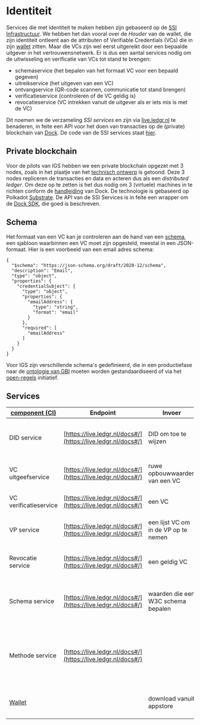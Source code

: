 # Identiteit

Services die met identiteit te maken hebben zijn gebaseerd op de [SSI Infrastructuur](../ssi.md). We hebben het dan vooral over de *Houder* van de wallet, die zijn identiteit ontleent aan de attributen of Verifiable Credentials (VCs) die in zijn [wallet](../wallet.md) zitten. Maar die VCs zijn wel eerst uitgereikt door een bepaalde uitgever in het vertrouwensnetwerk. Er is dus een aantal services nodig om de uitwisseling en verificatie van VCs tot stand te brengen:

* schemaservice (het bepalen van het formaat VC voor een bepaald gegeven)
* uitreikservice (het uitgeven van een VC)
* ontvangservice (QR-code scannen, communicatie tot stand brengen)
* verificatieservice (controleren of de VC geldig is)
* revocatieservice (VC intrekken vanuit de uitgever als er iets mis is met de VC)

Dit noemen we de verzameling *SSI services* en zijn via [live.ledgr.nl](https://live.ledgr.nl/docs) te benaderen, in feite een API voor het doen van transacties op de (private) blockchain van [Dock](https://www.dock.io/). De code van de SSI services staat [hier](https://gitlab.com/ovrhd/service.ledger.nl).

## Private blockchain

Voor de pilots van IGS hebben we een private blockchain opgezet met 3 nodes, zoals in het plaatje van het [technisch ontwerp](techniek.md) is getoond. Deze 3 nodes repliceren de transacties en data en acteren dus als een *distributed ledger*. Om deze op te zetten is het dus nodig om 3 (virtuele) machines in te richten conform de [handleiding](https://github.com/docknetwork/dock-substrate) van Dock. De technologie is gebaseerd op Polkadot [Substrate](https://substrate.io/vision/substrate-and-polkadot/). De API van de SSI Services is in feite een wrapper om de [Dock SDK](https://github.com/docknetwork/sdk), die goed is beschreven.

## Schema

Het formaat van een VC kan je controleren aan de hand van een [schema](https://w3c.github.io/vc-json-schema/#example-example-email-credential-schema), een sjabloon waarbinnen een VC moet zijn opgesteld, meestal in een JSON-formaat. Hier is een voorbeeld van een email adres schema:

```
{
  "$schema": "https://json-schema.org/draft/2020-12/schema",
  "description": "Email",
  "type": "object",
  "properties": {
    "credentialSubject": {
      "type": "object",
      "properties": {
        "emailAddress": {
          "type": "string",
          "format": "email"
        }
      },
      "required": [
        "emailAddress"
      ]
    }
  }
}
```

Voor IGS zijn verschillende schema's gedefinieerd, die in een productiefase naar de [ontologie van GBI](https://vngr-gbi.gitlab.io/ontologie-inkomen-werkversie/) moeten worden gestandaardiseerd of via het [open-regels](https://regels.overheid.nl/) initiatief.

## Services

| [component (CI)](https://gitlab.com/ovrhd/service.ledger.nl) | Endpoint                                                  | Invoer                               | Uitvoer                                | Doel                                                                              |
| --------------------------------------------------------- | --------------------------------------------------------- | ------------------------------------ | -------------------------------------- | --------------------------------------------------------------------------------- |
| DID service                                               | [https://live.ledgr.nl/docs#/](https://live.ledgr.nl/docs#/) | DID om toe te wijzen                 | DID registratie                        | een decentrale identiteit aanmaken via de wallet                                  |
| VC uitgeefservice                                         | [https://live.ledgr.nl/docs#/](https://live.ledgr.nl/docs#/) | ruwe opbouwwaarden van een VC        | VC om op te slaan in de wallet         | attributen verzamelen en aan een DID hangen                                       |
| VC verificatieservice                                     | [https://live.ledgr.nl/docs#/](https://live.ledgr.nl/docs#/) | een VC                               | verificatie van een VC                 | check of VC geldig is                                                             |
| VP service                                                | [https://live.ledgr.nl/docs#/](https://live.ledgr.nl/docs#/) | een lijst VC om in de VP op te nemen | een VP                                 | een selectie van VCs maken om uit te wisselen                                     |
| Revocatie service                                         | [https://live.ledgr.nl/docs#/](https://live.ledgr.nl/docs#/) | een geldig VC                        | een ongeldig verklaard VC              | geldigeheid van VCs muteren door uitgever                                         |
| Schema service                                            | [https://live.ledgr.nl/docs#/](https://live.ledgr.nl/docs#/) | waarden die een W3C schema bepalen   | een schema waar VCs aan moeten voldoen | vertrouwen krijgen in correctheid van VCs                                         |
| Methode service                                           | [https://live.ledgr.nl/docs#/](https://live.ledgr.nl/docs#/) |                                      |                                        | Aanpassen van DID met methodes zodat service endpoints gedefinieerd kunnen worden |
| [Wallet](https://gitlab.com/ovrhd/wallet2023)                |                                                           | download vanuit appstore             | een app op de telefoon                 | een opslagmedium voor VCs om uit te wisselen                                      |
